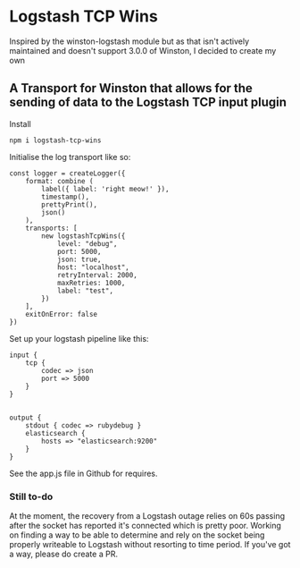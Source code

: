# Logstash TCP Wins
Inspired by the winston-logstash module but as that isn't actively maintained and doesn't support 3.0.0 of Winston, I decided to create my own

## A Transport for Winston that allows for the sending of data to the Logstash TCP input plugin

Install

    npm i logstash-tcp-wins

Initialise the log transport like so:

    const logger = createLogger({
        format: combine (
            label({ label: 'right meow!' }),
            timestamp(),
            prettyPrint(),
            json()
        ),
        transports: [
            new logstashTcpWins({
                level: "debug",
                port: 5000,
                json: true,
                host: "localhost",
                retryInterval: 2000,
                maxRetries: 1000,
                label: "test",
            })
        ],
        exitOnError: false
    })

Set up your logstash pipeline like this:

    input {
        tcp {
            codec => json
            port => 5000
        }
    }


    output {
        stdout { codec => rubydebug } 
        elasticsearch {
            hosts => "elasticsearch:9200"
        }
    }

See the app.js file in Github for requires.

### Still to-do
At the moment, the recovery from a Logstash outage relies on 60s passing after the socket has reported it's connected which is pretty poor.  Working on finding a way to be able to determine and rely on the socket being properly writeable to Logstash without resorting to time period.  If you've got a way, please do create a PR.

